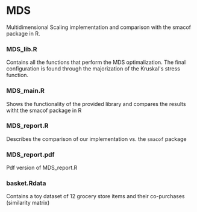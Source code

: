 # MDS
Multidimensional Scaling implementation and comparison with the smacof package in R.

### MDS_lib.R
Contains all the functions that perform the MDS optimalization. The final configuration is found through the majorization of the Kruskal's stress function.

### MDS_main.R
Shows the functionality of the provided library and compares the results witht the smacof package in R

### MDS_report.R
Describes the comparison of our implementation vs. the `smacof` package

### MDS_report.pdf
Pdf version of MDS_report.R

### basket.Rdata
Contains a toy dataset of 12 grocery store items and their co-purchases (similarity matrix)
